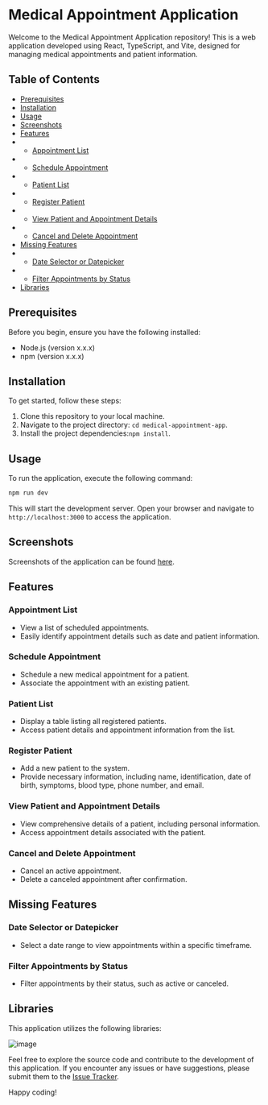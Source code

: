 # Medical Appointment Application

Welcome to the Medical Appointment Application repository! This is a web application developed using React, TypeScript, and Vite, designed for managing medical appointments and patient information.

## Table of Contents

- [Prerequisites](#prerequisites)
- [Installation](#installation)
- [Usage](#usage)
- [Screenshots](#screenshots)
- [Features](#features)
- - [Appointment List](#appointment-list)
- - [Schedule Appointment](#schedule-appointment)
- - [Patient List](#patient-list)
- - [Register Patient](#register-patient)
- - [View Patient and Appointment Details](#view-patient-and-appointment-details)
- - [Cancel and Delete Appointment](#cancel-and-delete-appointment)
- [Missing Features](#missing-features)
- - [Date Selector or Datepicker](#date-selector-or-datepicker)
- - [Filter Appointments by Status](#filter-appointments-by-status)
- [Libraries](#libraries)

## Prerequisites

Before you begin, ensure you have the following installed:

- Node.js (version x.x.x)
- npm (version x.x.x)

## Installation

To get started, follow these steps:

1. Clone this repository to your local machine.
2. Navigate to the project directory: `cd medical-appointment-app`.
3. Install the project dependencies:`npm install`.

## Usage

To run the application, execute the following command:

```bash
npm run dev
```

This will start the development server. Open your browser and navigate to `http://localhost:3000` to access the application.

## Screenshots

Screenshots of the application can be found [here](link-to-your-screenshots).

## Features

### Appointment List

- View a list of scheduled appointments.
- Easily identify appointment details such as date and patient information.

### Schedule Appointment

- Schedule a new medical appointment for a patient.
- Associate the appointment with an existing patient.

### Patient List

- Display a table listing all registered patients.
- Access patient details and appointment information from the list.

### Register Patient

- Add a new patient to the system.
- Provide necessary information, including name, identification, date of birth, symptoms, blood type, phone number, and email.

### View Patient and Appointment Details

- View comprehensive details of a patient, including personal information.
- Access appointment details associated with the patient.

### Cancel and Delete Appointment

- Cancel an active appointment.
- Delete a canceled appointment after confirmation.

## Missing Features

### Date Selector or Datepicker

- Select a date range to view appointments within a specific timeframe.

### Filter Appointments by Status

- Filter appointments by their status, such as active or canceled.

## Libraries

This application utilizes the following libraries:

![image](https://github.com/jeancs21/appointment-app/assets/40588173/933e2763-7171-4a99-a1cb-940c72579e53)


Feel free to explore the source code and contribute to the development of this application. If you encounter any issues or have suggestions, please submit them to the [Issue Tracker](link-to-your-issue-tracker).

Happy coding!
